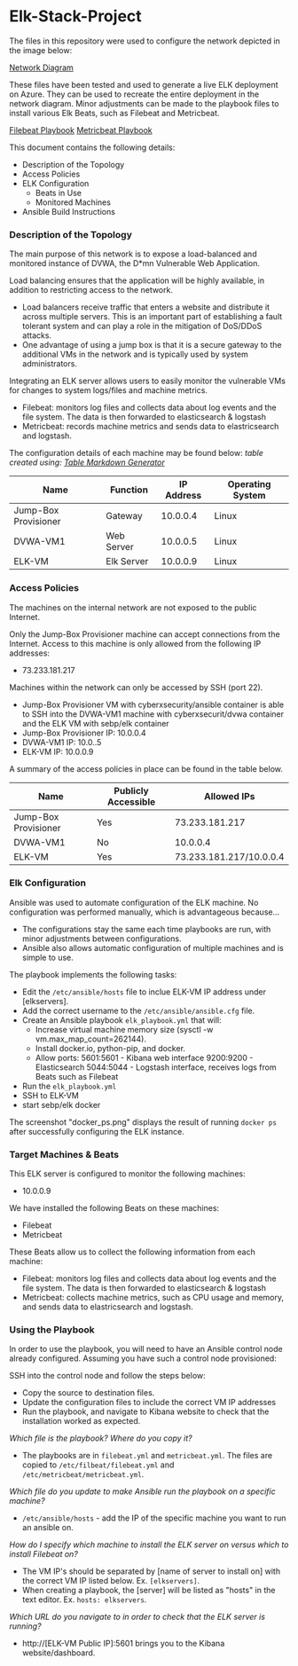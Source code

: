 # Elk-Stack-Project

The files in this repository were used to configure the network depicted in the image below:

[Network Diagram](https://github.com/ikcandido/Elk-Stack-Project/blob/master/Diagrams/Network_Diagram.png)

These files have been tested and used to generate a live ELK deployment on Azure. They can be used to recreate the entire deployment in the network diagram. Minor adjustments can be made to the playbook files to install various Elk Beats, such as Filebeat and Metricbeat.

[Filebeat Playbook](https://github.com/ikcandido/Elk-Stack-Project/blob/master/Ansible/filebeat_playbook.yml)
[Metricbeat Playbook](https://github.com/ikcandido/Elk-Stack-Project/blob/master/Ansible/metricbeat_playbook.yml)

This document contains the following details:
- Description of the Topology
- Access Policies
- ELK Configuration
  - Beats in Use
  - Monitored Machines
- Ansible Build Instructions

### Description of the Topology

The main purpose of this network is to expose a load-balanced and monitored instance of DVWA, the D*mn Vulnerable Web Application.

Load balancing ensures that the application will be highly available, in addition to restricting access to the network.
- Load balancers receive traffic that enters a website and distribute it across multiple servers. This is an important part of establishing a fault tolerant system and can play a role in the mitigation of DoS/DDoS attacks.
- One advantage of using a jump box is that it is a secure gateway to the additional VMs in the network and is typically used by system administrators. 

Integrating an ELK server allows users to easily monitor the vulnerable VMs for changes to system logs/files and machine metrics.
- Filebeat: monitors log files and collects data about log events and the file system. The data is then forwarded to elasticsearch & logstash
- Metricbeat: records machine metrics and sends data to elastricsearch and logstash.

The configuration details of each machine may be found below:
*table created using: [Table Markdown Generator](https://www.tablesgenerator.com/markdown_tables)*

| Name                | Function   | IP Address | Operating System |
|---------------------|------------|------------|------------------|
| Jump-Box Provisioner| Gateway    | 10.0.0.4   | Linux            |
| DVWA-VM1            | Web Server | 10.0.0.5   | Linux            |
| ELK-VM              | Elk Server | 10.0.0.9   | Linux            |

### Access Policies

The machines on the internal network are not exposed to the public Internet.

Only the Jump-Box Provisioner machine can accept connections from the Internet. Access to this machine is only allowed from the following IP addresses:
- 73.233.181.217

Machines within the network can only be accessed by SSH (port 22).
- Jump-Box Provisioner VM with cyberxsecurity/ansible container is able to SSH into the DVWA-VM1 machine with cyberxsecurit/dvwa container and the ELK VM with sebp/elk container
- Jump-Box Provisioner IP: 10.0.0.4
- DVWA-VM1 IP: 10.0..5
- ELK-VM IP: 10.0.0.9

A summary of the access policies in place can be found in the table below.

| Name                 | Publicly Accessible | Allowed IPs             |
|----------------------|---------------------|-------------------------|
| Jump-Box Provisioner | Yes                 | 73.233.181.217          |
| DVWA-VM1             | No                  | 10.0.0.4                |
| ELK-VM               | Yes                 | 73.233.181.217/10.0.0.4 |

### Elk Configuration

Ansible was used to automate configuration of the ELK machine. No configuration was performed manually, which is advantageous because...
- The configurations stay the same each time playbooks are run, with minor adjustments between configurations.
- Ansible also allows automatic configuration of multiple machines and is simple to use.



The playbook implements the following tasks:
- Edit the `/etc/ansible/hosts` file to inclue ELK-VM IP address under [elkservers].
- Add the correct username to the `/etc/ansible/ansible.cfg` file.
- Create an Ansible playbook `elk_playbook.yml` that will: 
  - Increase virtual machine memory size (sysctl -w vm.max_map_count=262144).
  - Install  docker.io, python-pip, and docker.
  - Allow ports:
      5601:5601 - Kibana web interface
      9200:9200 - Elasticsearch
      5044:5044 - Logstash interface, receives logs from Beats such as Filebeat
- Run the `elk_playbook.yml`
- SSH to ELK-VM
- start sebp/elk docker

The screenshot "docker_ps.png" displays the result of running `docker ps` after successfully configuring the ELK instance.



### Target Machines & Beats
This ELK server is configured to monitor the following machines:
- 10.0.0.9

We have installed the following Beats on these machines:
- Filebeat
- Metricbeat

These Beats allow us to collect the following information from each machine:
- Filebeat: monitors log files and collects data about log events and the file system. The data is then forwarded to elasticsearch & logstash
- Metricbeat: collects machine metrics, such as CPU usage and memory, and sends data to elastricsearch and logstash.

### Using the Playbook
In order to use the playbook, you will need to have an Ansible control node already configured. Assuming you have such a control node provisioned:

SSH into the control node and follow the steps below:
- Copy the source to destination files.
- Update the configuration files to include the correct VM IP addresses
- Run the playbook, and navigate to Kibana website to check that the installation worked as expected.



*Which file is the playbook? Where do you copy it?*
- The playbooks are in `filebeat.yml` and `metricbeat.yml`. The files are copied to `/etc/filbeat/filebeat.yml` and `/etc/metricbeat/metricbeat.yml`.

*Which file do you update to make Ansible run the playbook on a specific machine?*
- `/etc/ansible/hosts` - add the IP of the specific machine you want to run an ansible on.

*How do I specify which machine to install the ELK server on versus which to install Filebeat on?*
- The VM IP's should be separated by [name of server to install on] with the correct VM IP listed below. Ex. `[elkservers]`.
- When creating a playbook, the [server] will be listed as "hosts" in the text editor. Ex. `hosts: elkservers`.

*Which URL do you navigate to in order to check that the ELK server is running?*
- http://[ELK-VM Public IP]:5601 brings you to the Kibana website/dashboard.

